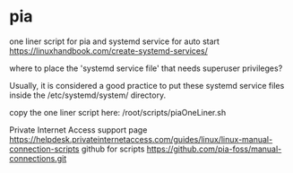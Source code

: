 # pia
one liner script for pia and systemd service for auto start
https://linuxhandbook.com/create-systemd-services/

where to place the 'systemd service file' that needs superuser privileges?

Usually, it is considered a good practice to put these systemd service files inside the 
/etc/systemd/system/ directory.

copy the one liner script here:
/root/scripts/piaOneLiner.sh

Private Internet Access support page
https://helpdesk.privateinternetaccess.com/guides/linux/linux-manual-connection-scripts
github for scripts
https://github.com/pia-foss/manual-connections.git
